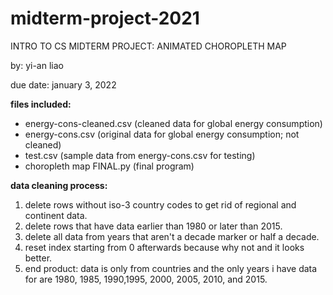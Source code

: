 # midterm-project-2021

INTRO TO CS MIDTERM PROJECT: ANIMATED CHOROPLETH MAP

by: yi-an liao

due date: january 3, 2022

**files included:**
- energy-cons-cleaned.csv (cleaned data for global energy consumption)
- energy-cons.csv (original data for global energy consumption; not cleaned)
- test.csv (sample data from energy-cons.csv for testing)
- choropleth map FINAL.py (final program)

**data cleaning process:**
1. delete rows without iso-3 country codes to get rid of regional and continent data.
2. delete rows that have data earlier than 1980 or later than 2015.
3. delete all data from years that aren't a decade marker or half a decade.
4. reset index starting from 0 afterwards because why not and it looks better.
5. end product: data is only from countries and the only years i have data for are 1980, 1985, 
1990,1995, 2000, 2005, 2010, and 2015.
